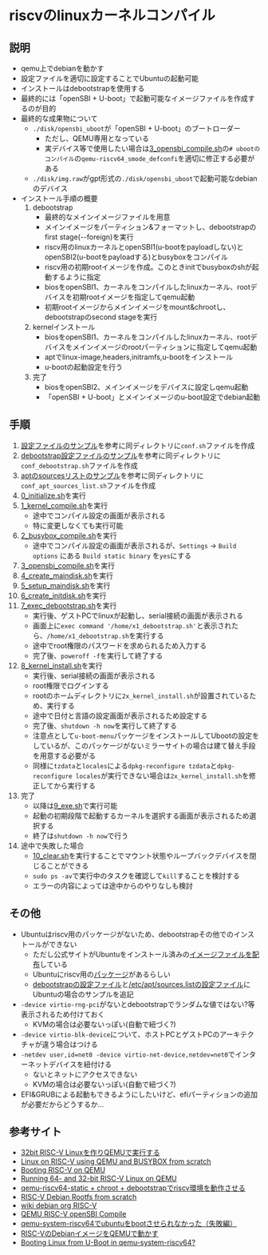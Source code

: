 # riscvのlinuxカーネルコンパイル

## 説明
- qemu上でdebianを動かす
- 設定ファイルを適切に設定することでUbuntuの起動可能
- インストールはdebootstrapを使用する
- 最終的には「openSBI + U-boot」で起動可能なイメージファイルを作成するのが目的
- 最終的な成果物について
    - `./disk/opensbi_uboot`が「openSBI + U-boot」のブートローダー
        - ただし、QEMU専用となっている
        - 実デバイス等で使用したい場合は[3_opensbi_compile.sh](./3_opensbi_compile.sh)の`# ubootのコンパイル`の`qemu-riscv64_smode_defconfi`を適切に修正する必要がある
    - `./disk/img.raw`がgpt形式の`./disk/opensbi_uboot`で起動可能なdebianのデバイス
- インストール手順の概要
    1. debootstrap
        - 最終的なメインイメージファイルを用意
        - メインイメージをパーティション&フォーマットし、debootstrapのfirst stage(--foreign)を実行
        - riscv用のlinuxカーネルとopenSBI1(u-bootをpayloadしない)とopenSBI2(u-bootをpayloadする)とbusyboxをコンパイル
        - riscv用の初期rootイメージを作成。このときinitでbusyboxのshが起動するように指定
        - biosをopenSBI1、カーネルをコンパイルしたlinuxカーネル、rootデバイスを初期rootイメージを指定してqemu起動
        - 初期rootイメージからメインイメージをmount&chrootし、debootstrapのsecond stageを実行
    2. kernelインストール
        - biosをopenSBI1、カーネルをコンパイルしたlinuxカーネル、rootデバイスをメインイメージのrootパーティションに指定してqemu起動
        - aptでlinux-image,headers,initramfs,u-bootをインストール
        - u-bootの起動設定を行う
    3. 完了
        - biosをopenSBI2、メインイメージをデバイスに設定しqemu起動
        - 「openSBI + U-boot」とメインイメージのu-boot設定でdebian起動

## 手順
1. [設定ファイルのサンプル](./conf/conf-sample.sh)を参考に同ディレクトリに`conf.sh`ファイルを作成
2. [debootstrap設定ファイルのサンプル](./conf/conf_debootstrap-sample.sh)を参考に同ディレクトリに`conf_debootstrap.sh`ファイルを作成
3. [aptのsourcesリストのサンプル](./conf/conf_apt_sources_list-sample)を参考に同ディレクトリに`conf_apt_sources_list.sh`ファイルを作成
4. [0_initialize.sh](./0_initialize.sh)を実行
5. [1_kernel_compile.sh](./1_kernel_compile.sh)を実行
    - 途中でコンパイル設定の画面が表示される
    - 特に変更しなくても実行可能
6. [2_busybox_compile.sh](./2_busybox_compile.sh)を実行
    - 途中でコンパイル設定の画面が表示されるが、`Settings` -> `Build options` にある `Build static binary` を`yes`にする
7. [3_opensbi_compile.sh](./3_opensbi_compile.sh)を実行
8. [4_create_maindisk.sh](./4_create_maindisk.sh)を実行
9. [5_setup_maindisk.sh](./5_setup_maindisk.sh)を実行
10. [6_create_initdisk.sh](./6_create_initdisk.sh)を実行
11. [7_exec_debootstrap.sh](./7_exec_debootstrap.sh)を実行
    - 実行後、ゲストPCでlinuxが起動し、serial接続の画面が表示される
    - 画面上に`exec command '/home/x1_debootstrap.sh'`と表示されたら、`/home/x1_debootstrap.sh`を実行する
    - 途中でroot権限のパスワードを求められるため入力する
    - 完了後、`poweroff -f`を実行して終了する
12. [8_kernel_install.sh](./8_kernel_install.sh)を実行
    - 実行後、serial接続の画面が表示される
    - root権限でログインする
    - rootのホームディレクトリに`2x_kernel_install.sh`が設置されているため、実行する
    - 途中で日付と言語の設定画面が表示されるため設定する
    - 完了後、`shutdown -h now`を実行して終了する
    - 注意点として`u-boot-menu`パッケージをインストールしてUbootの設定をしているが、このパッケージがないミラーサイトの場合は建て替え手段を用意する必要がる
    - 同様に`tzdata`と`locales`による`dpkg-reconfigure tzdata`と`dpkg-reconfigure locales`が実行できない場合は`2x_kernel_install.sh`を修正してから実行する
13. 完了
    - 以降は[9_exe.sh](./9_exe.sh)で実行可能
    - 起動の初期段階で起動するカーネルを選択する画面が表示されるため選択する
    - 終了は`shutdown -h now`で行う
14. 途中で失敗した場合
    - [10_clear.sh](./10_clear.sh)を実行することでマウント状態やループバックデバイスを閉じることができる
    - `sudo ps -av`で実行中のタスクを確認して`kill`することを検討する
    - エラーの内容によっては途中からのやりなしも検討

## その他
- Ubuntuはriscv用のパッケージがないため、debootstrapその他でのインストールができない
    - ただし公式サイトがUbuntuをインストール済みの[イメージファイルを配布](https://ubuntu.com/download/risc-v)している
    - Ubuntuにriscv用の[パッケージ](http://ports.ubuntu.com/ubuntu-ports/dists/jammy/)があるらしい
    - [debootstrapの設定ファイル](./conf/conf_debootstrap-sample.sh)と[/etc/apt/sources.listの設定ファイル](./conf/conf_apt_sources_list-sample)にUbuntuの場合のサンプルを追記
- `-device virtio-rng-pci`がないとdebootstrapでランダムな値ではない?等表示されるため付けておく
    - KVMの場合は必要ないっぽい(自動で紐づく?)
- `-device virtio-blk-device`について、ホストPCとゲストPCのアーキテクチャが違う場合はつける
- `-netdev user,id=net0 -device virtio-net-device,netdev=net0`でインターネットデバイスを紐付ける
    - ないとネットにアクセスできない
    - KVMの場合は必要ないっぽい(自動で紐づく?)
- EFI&GRUBによる起動もできるようにしたいけど、efiパーティションの追加が必要だからどうするか…

## 参考サイト
- [32bit RISC-V Linuxを作りQEMUで実行する](https://blog.rogiken.org/blog/2023/04/06/32bit-risc-v-linux%E3%82%92%E4%BD%9C%E3%82%8Aqemu%E3%81%A7%E5%AE%9F%E8%A1%8C%E3%81%99%E3%82%8B/)
- [Linux on RISC-V using QEMU and BUSYBOX from scratch](https://risc-v-machines.readthedocs.io/en/latest/linux/simple/)
- [Booting RISC-V on QEMU](https://jborza.com/post/2021-04-03-running-riscv-qemu/)
- [Running 64- and 32-bit RISC-V Linux on QEMU](https://risc-v-getting-started-guide.readthedocs.io/en/latest/linux-qemu.html)
- [qemu-riscv64-static + chroot + debootstrapでriscv環境を動作させる](https://cstmize.hatenablog.jp/entry/2020/01/25/qemu-riscv64-static_%2B_chroot_%2B_debootstrap%E3%81%A7riscv%E7%92%B0%E5%A2%83%E3%81%AE%E3%83%90%E3%82%A4%E3%83%8A%E3%83%AA%E3%82%92%E5%8B%95%E3%81%8B%E3%81%99)
- [RISC-V Debian Rootfs from scratch](https://github.com/carlosedp/riscv-bringup/blob/master/Debian-Rootfs-Guide.md)
- [wiki debian org RISC-V](https://wiki.debian.org/RISC-V)
- [QEMU RISC-V openSBI Compile](https://github.com/riscv-software-src/opensbi/blob/v1.3/docs/platform/qemu_virt.md)
- [qemu-system-riscv64でubuntuをbootさせられなかった（失敗編）](https://qiita.com/rizkubo/items/5ac1f70addc5aad2d500)
- [RISC-VのDebianイメージをQEMUで動かす](https://gihyo.jp/admin/serial/01/ubuntu-recipe/0603)
- [Booting Linux from U-Boot in qemu-system-riscv64?](https://groups.google.com/a/groups.riscv.org/g/sw-dev/c/Xdv14d8J-n4/m/sQvE6W5KCAAJ)
